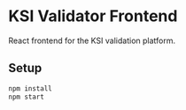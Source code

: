 # KSI Validator Frontend

React frontend for the KSI validation platform.

## Setup

```bash
npm install
npm start
```